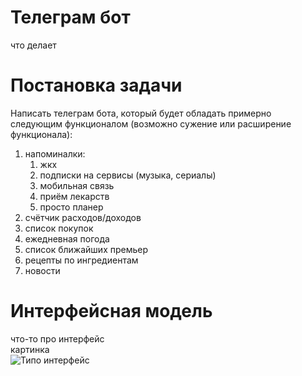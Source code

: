 # Телеграм бот
что делает
# Постановка задачи
Написать телеграм бота, который будет обладать примерно следующим функционалом (возможно сужение или расширение функционала):
1. напоминалки:
    1. жкх
    2. подписки на сервисы (музыка, сериалы)
    3. мобильная связь
    4. приём лекарств
    5. просто планер
2. счётчик расходов/доходов
3. список покупок
4. ежедневная погода
5. список ближайших премьер
6. рецепты по ингредиентам
7. новости

# Интерфейсная модель
что-то про интерфейс  
картинка  
![](https://lh3.googleusercontent.com/proxy/aEW0tjmPhE5bGKu04wn4a9i207R6S4qfWWf0slQqVdSwhOKBWqflgFs90Ww-4PjZ-NX7q7XOLdQ9A0wcp10KoGv1SFeb0BLm56c "Типо интерфейс")
